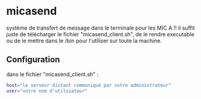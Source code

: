 # micasend
système de transfert de message dans le terminale pour les MIC A !!
il suffit juste de télécharger le fichier "micasend_client.sh", de le rendre executable ou de le mettre dans le /bin pour l'utiliser sur toute la machine.

## Configuration
dans le fichier "micasend_client.sh" :
```bash
host="le serveur distant communiqué par votre administrateur"
user="votre nom d'utilisateur"
```
